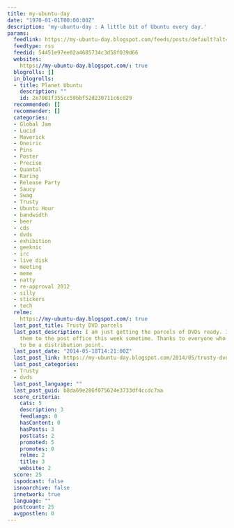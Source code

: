 ```yaml
---
title: my-ubuntu-day
date: "1970-01-01T00:00:00Z"
description: 'my-ubuntu-day : A little bit of Ubuntu every day.'
params:
  feedlink: https://my-ubuntu-day.blogspot.com/feeds/posts/default?alt=rss
  feedtype: rss
  feedid: 54451e97ee02a4685734c3d58f039d66
  websites:
    https://my-ubuntu-day.blogspot.com/: true
  blogrolls: []
  in_blogrolls:
  - title: Planet Ubuntu
    description: ""
    id: 2e7081f355cc59bbf52d230711c6cd29
  recommended: []
  recommender: []
  categories:
  - Global Jam
  - Lucid
  - Maverick
  - Oneiric
  - Pins
  - Poster
  - Precise
  - Quantal
  - Raring
  - Release Party
  - Saucy
  - Swag
  - Trusty
  - Ubuntu Hour
  - bandwidth
  - beer
  - cds
  - dvds
  - exhibition
  - geeknic
  - irc
  - live disk
  - meeting
  - meme
  - natty
  - re-approval 2012
  - silly
  - stickers
  - tech
  relme:
    https://my-ubuntu-day.blogspot.com/: true
  last_post_title: Trusty DVD parcels
  last_post_description: I am just getting the parcels of DVDs ready. I will take
    them to the post office this week sometime. Thanks to everyone who is willing
    to be a distribution point.
  last_post_date: "2014-05-18T14:21:00Z"
  last_post_link: https://my-ubuntu-day.blogspot.com/2014/05/trusty-dvd-parcels.html
  last_post_categories:
  - Trusty
  - dvds
  last_post_language: ""
  last_post_guid: b8da69e286f075624e3733df4ccdc7aa
  score_criteria:
    cats: 5
    description: 3
    feedlangs: 0
    hasContent: 0
    hasPosts: 3
    postcats: 2
    promoted: 5
    promotes: 0
    relme: 2
    title: 3
    website: 2
  score: 25
  ispodcast: false
  isnoarchive: false
  innetwork: true
  language: ""
  postcount: 25
  avgpostlen: 0
---
```

